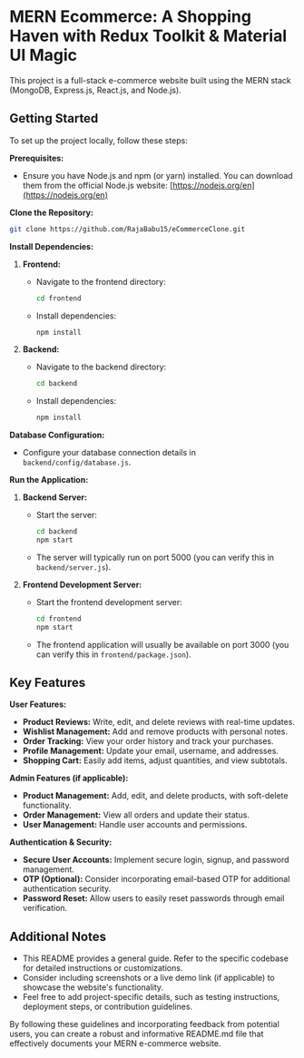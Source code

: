# MERN Ecommerce: A Shopping Haven with Redux Toolkit & Material UI Magic

This project is a full-stack e-commerce website built using the MERN stack (MongoDB, Express.js, React.js, and Node.js).

## Getting Started

To set up the project locally, follow these steps:

**Prerequisites:**

- Ensure you have Node.js and npm (or yarn) installed. You can download them from the official Node.js website: [https://nodejs.org/en](https://nodejs.org/en)

**Clone the Repository:**

```bash
git clone https://github.com/RajaBabu15/eCommerceClone.git
```

**Install Dependencies:**

1. **Frontend:**
   - Navigate to the frontend directory:
     ```bash
     cd frontend
     ```
   - Install dependencies:
     ```bash
     npm install
     ```

2. **Backend:**
   - Navigate to the backend directory:
     ```bash
     cd backend
     ```
   - Install dependencies:
     ```bash
     npm install
     ```

**Database Configuration:**

- Configure your database connection details in `backend/config/database.js`.

**Run the Application:**

1. **Backend Server:**
   - Start the server:
     ```bash
     cd backend
     npm start
     ```
   - The server will typically run on port 5000 (you can verify this in `backend/server.js`).

2. **Frontend Development Server:**
   - Start the frontend development server:
     ```bash
     cd frontend
     npm start
     ```
   - The frontend application will usually be available on port 3000 (you can verify this in `frontend/package.json`).

## Key Features

**User Features:**

- **Product Reviews:** Write, edit, and delete reviews with real-time updates.
- **Wishlist Management:** Add and remove products with personal notes.
- **Order Tracking:** View your order history and track your purchases.
- **Profile Management:** Update your email, username, and addresses.
- **Shopping Cart:** Easily add items, adjust quantities, and view subtotals.

**Admin Features (if applicable):**

- **Product Management:** Add, edit, and delete products, with soft-delete functionality.
- **Order Management:** View all orders and update their status.
- **User Management:** Handle user accounts and permissions.

**Authentication & Security:**

- **Secure User Accounts:** Implement secure login, signup, and password management.
- **OTP (Optional):** Consider incorporating email-based OTP for additional authentication security.
- **Password Reset:** Allow users to easily reset passwords through email verification.

## Additional Notes

- This README provides a general guide. Refer to the specific codebase for detailed instructions or customizations.
- Consider including screenshots or a live demo link (if applicable) to showcase the website's functionality.
- Feel free to add project-specific details, such as testing instructions, deployment steps, or contribution guidelines.

By following these guidelines and incorporating feedback from potential users, you can create a robust and informative README.md file that effectively documents your MERN e-commerce website.

